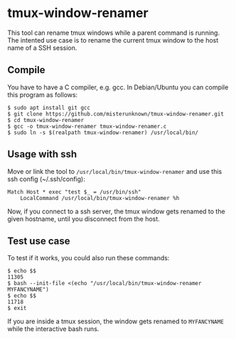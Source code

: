 # tmux-window-renamer

This tool can rename tmux windows while a parent command is running. The
intented use case is to rename the current tmux window to the host name of a SSH
session.

## Compile

You have to have a C compiler, e.g. gcc. In Debian/Ubuntu you can compile this
program as follows:

```
$ sudo apt install git gcc
$ git clone https://github.com/misterunknown/tmux-window-renamer.git
$ cd tmux-window-renamer
$ gcc -o tmux-window-renamer tmux-window-renamer.c
$ sudo ln -s $(realpath tmux-window-renamer) /usr/local/bin/
```

## Usage with ssh

Move or link the tool to `/usr/local/bin/tmux-window-renamer` and use this ssh
config (~/.ssh/config):

```
Match Host * exec "test $_ = /usr/bin/ssh"
    LocalCommand /usr/local/bin/tmux-window-renamer %h
```

Now, if you connect to a ssh server, the tmux window gets renamed to the given
hostname, until you disconnect from the host.

## Test use case

To test if it works, you could also run these commands:

```
$ echo $$
11305
$ bash --init-file <(echo "/usr/local/bin/tmux-window-renamer MYFANCYNAME")
$ echo $$
11718
$ exit
```

If you are inside a tmux session, the window gets renamed to `MYFANCYNAME` while
the interactive bash runs.
